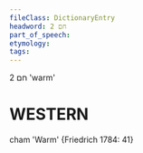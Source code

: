 ```yaml
---
fileClass: DictionaryEntry
headword: חם 2
part_of_speech: 
etymology: 
tags: 
---
```

חם 2
'warm'

WESTERN
========

cham 'Warm' {Friedrich 1784: 41}